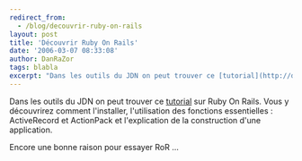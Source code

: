 ```yaml
---
redirect_from:
  - /blog/decouvrir-ruby-on-rails
layout: post
title: 'Découvrir Ruby On Rails'
date: '2006-03-07 08:33:08'
author: DanRaZor
tags: blabla
excerpt: "Dans les outils du JDN on peut trouver ce [tutorial](http://developpeur.journaldunet.com/tutoriel/ruby/060306-rubyonrails-1-0-intro.shtml) sur Ruby On Rails.     \nVous y découvrirez comment l'installer, l'utilisation des fonctions essentielles : ActiveRecord et ActionPack   et l'explication de la construction d'une application.  \n  \n     …"
---
```


Dans les outils du JDN on peut trouver ce [tutorial](http://developpeur.journaldunet.com/tutoriel/ruby/060306-rubyonrails-1-0-intro.shtml) sur Ruby On Rails.
Vous y découvrirez comment l'installer, l'utilisation des fonctions essentielles : ActiveRecord et ActionPack   et l'explication de la construction d'une application.

Encore une bonne raison pour essayer RoR ...
